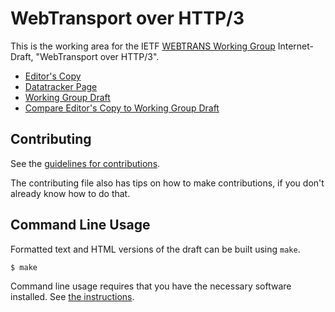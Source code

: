 <!-- regenerate: on (set to off if you edit this file) -->

# WebTransport over HTTP/3

This is the working area for the IETF [WEBTRANS Working Group](https://datatracker.ietf.org/group/webtrans/documents/) Internet-Draft, "WebTransport over HTTP/3".

* [Editor's Copy](https://ietf-wg-webtrans.github.io/draft-ietf-webtrans-http3/#go.draft-ietf-webtrans-http3.html)
* [Datatracker Page](https://datatracker.ietf.org/doc/draft-ietf-webtrans-http3)
* [Working Group Draft](https://datatracker.ietf.org/doc/html/draft-ietf-webtrans-http3)
* [Compare Editor's Copy to Working Group Draft](https://ietf-wg-webtrans.github.io/draft-ietf-webtrans-http3/#go.draft-ietf-webtrans-http3.diff)


## Contributing

See the
[guidelines for contributions](https://github.com/ietf-wg-webtrans/draft-ietf-webtrans-http3/blob/main/CONTRIBUTING.md).

The contributing file also has tips on how to make contributions, if you
don't already know how to do that.

## Command Line Usage

Formatted text and HTML versions of the draft can be built using `make`.

```sh
$ make
```

Command line usage requires that you have the necessary software installed.  See
[the instructions](https://github.com/martinthomson/i-d-template/blob/main/doc/SETUP.md).

